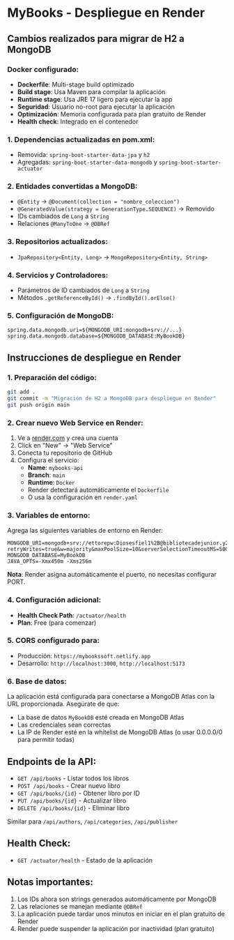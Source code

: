 # MyBooks - Despliegue en Render

## Cambios realizados para migrar de H2 a MongoDB

### Docker configurado:
- **Dockerfile**: Multi-stage build optimizado
- **Build stage**: Usa Maven para compilar la aplicación
- **Runtime stage**: Usa JRE 17 ligero para ejecutar la app
- **Seguridad**: Usuario no-root para ejecutar la aplicación
- **Optimización**: Memoria configurada para plan gratuito de Render
- **Health check**: Integrado en el contenedor

### 1. Dependencias actualizadas en pom.xml:
- Removida: `spring-boot-starter-data-jpa` y `h2`
- Agregadas: `spring-boot-starter-data-mongodb` y `spring-boot-starter-actuator`

### 2. Entidades convertidas a MongoDB:
- `@Entity` → `@Document(collection = "nombre_coleccion")`
- `@GeneratedValue(strategy = GenerationType.SEQUENCE)` → Removido
- IDs cambiados de `Long` a `String`
- Relaciones `@ManyToOne` → `@DBRef`

### 3. Repositorios actualizados:
- `JpaRepository<Entity, Long>` → `MongoRepository<Entity, String>`

### 4. Servicios y Controladores:
- Parámetros de ID cambiados de `Long` a `String`
- Métodos `.getReferenceById()` → `.findById().orElse()`

### 5. Configuración de MongoDB:
```properties
spring.data.mongodb.uri=${MONGODB_URI:mongodb+srv://...}
spring.data.mongodb.database=${MONGODB_DATABASE:MyBookDB}
```

## Instrucciones de despliegue en Render

### 1. Preparación del código:
```bash
git add .
git commit -m "Migración de H2 a MongoDB para despliegue en Render"
git push origin main
```

### 2. Crear nuevo Web Service en Render:
1. Ve a [render.com](https://render.com) y crea una cuenta
2. Click en "New" → "Web Service"
3. Conecta tu repositorio de GitHub
4. Configura el servicio:
   - **Name**: `mybooks-api`
   - **Branch**: `main`
   - **Runtime**: `Docker`
   - Render detectará automáticamente el `Dockerfile`
   - O usa la configuración en `render.yaml`

### 3. Variables de entorno:
Agrega las siguientes variables de entorno en Render:
```
MONGODB_URI=mongodb+srv://ettorepw:Diosesfiel1%2B@bibliotecadejunior.y2xvybm.mongodb.net/MyBookDB?retryWrites=true&w=majority&maxPoolSize=10&serverSelectionTimeoutMS=5000&connectTimeoutMS=10000&socketTimeoutMS=0
MONGODB_DATABASE=MyBookDB
JAVA_OPTS=-Xmx450m -Xms256m
```

**Nota**: Render asigna automáticamente el puerto, no necesitas configurar PORT.

### 4. Configuración adicional:
- **Health Check Path**: `/actuator/health`
- **Plan**: Free (para comenzar)

### 5. CORS configurado para:
- Producción: `https://mybookssoft.netlify.app`
- Desarrollo: `http://localhost:3000`, `http://localhost:5173`

### 6. Base de datos:
La aplicación está configurada para conectarse a MongoDB Atlas con la URL proporcionada. Asegúrate de que:
- La base de datos `MyBookDB` esté creada en MongoDB Atlas
- Las credenciales sean correctas
- La IP de Render esté en la whitelist de MongoDB Atlas (o usar 0.0.0.0/0 para permitir todas)

## Endpoints de la API:
- `GET /api/books` - Listar todos los libros
- `POST /api/books` - Crear nuevo libro
- `GET /api/books/{id}` - Obtener libro por ID
- `PUT /api/books/{id}` - Actualizar libro
- `DELETE /api/books/{id}` - Eliminar libro

Similar para `/api/authors`, `/api/categories`, `/api/publisher`

## Health Check:
- `GET /actuator/health` - Estado de la aplicación

## Notas importantes:
1. Los IDs ahora son strings generados automáticamente por MongoDB
2. Las relaciones se manejan mediante `@DBRef`
3. La aplicación puede tardar unos minutos en iniciar en el plan gratuito de Render
4. Render puede suspender la aplicación por inactividad (plan gratuito)
